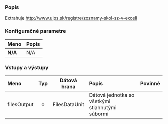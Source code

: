 ### Popis

Extrahuje http://www.uips.sk/registre/zoznamy-skol-sz-v-exceli

### Konfiguračné parametre

| Meno | Popis |
|:----|:----|
|**N/A** | N/A |

### Vstupy a výstupy ###

|Meno |Typ | Dátová hrana | Popis | Povinné |
|:--------|:------:|:------:|:-------------|:---------------------:|
|filesOutput|o|FilesDataUnit|Dátová jednotka so všetkými stiahnutými súbormi||